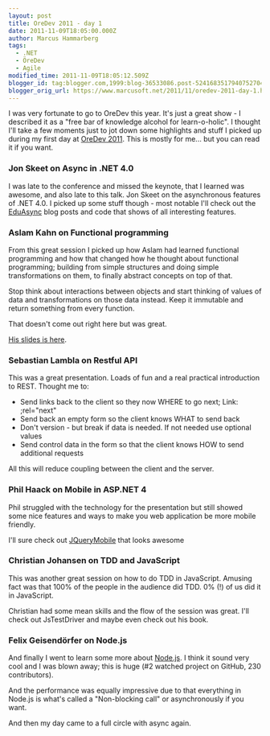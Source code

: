 ```yaml
---
layout: post
title: OreDev 2011 - day 1
date: 2011-11-09T18:05:00.000Z
author: Marcus Hammarberg
tags:
  - .NET
  - ÖreDev
  - Agile
modified_time: 2011-11-09T18:05:12.509Z
blogger_id: tag:blogger.com,1999:blog-36533086.post-5241683517940752704
blogger_orig_url: https://www.marcusoft.net/2011/11/oredev-2011-day-1.html
---
```


I was very fortunate to go to OreDev this year. It's just a great show - I described it as a "free bar of knowledge alcohol for learn-o-holic". I thought I'll take a few moments just to jot down some highlights and stuff I picked up during my first day at <a href="http://www.oredev.org/" target="_blank">OreDev 2011</a>. This is mostly for me... but you can read it if you want.

### Jon Skeet on Async in .NET 4.0

I was late to the conference and missed the keynote, that I learned was awesome, and also late to this talk. Jon Skeet on the asynchronous features of .NET 4.0. I picked up some stuff though - most notable I'll check out the <a href="http://msmvps.com/blogs/jon_skeet/archive/tags/Eduasync/default.aspx" target="_blank">EduAsync</a> blog posts and code that shows of all interesting features.

### Aslam Kahn on Functional programming

From this great session I picked up how Aslam had learned functional programming and how that changed how he thought about functional programming; building from simple structures and doing simple transformations on them, to finally abstract concepts on top of that.

Stop think about interactions between objects and start thinking of values of data and transformations on those data instead. Keep it immutable and return something from every function.

That doesn't come out right here but was great.

<a href="http://www.slideshare.net/aslamkhn/not-quite-object-oriented" target="_blank">His slides is here</a>.

### Sebastian Lambla on Restful API

This was a great presentation. Loads of fun and a real practical introduction to REST. Thought me to:

- Send links back to the client so they now WHERE to go next; Link: ;rel="next"
- Send back an empty form so the client knows WHAT to send back
- Don't version - but break if data is needed. If not needed use optional values
- Send control data in the form so that the client knows HOW to send additional requests

All this will reduce coupling between the client and the server.

### Phil Haack on Mobile in ASP.NET 4

Phil struggled with the technology for the presentation but still showed some nice features and ways to make you web application be more mobile friendly.

I'll sure check out <a href="http://jquerymobile.com/" target="_blank">JQueryMobile</a> that looks awesome

### Christian Johansen on TDD and JavaScript

This was another great session on how to do TDD in JavaScript. Amusing fact was that 100% of the people in the audience did TDD. 0% (!) of us did it in JavaScript.

Christian had some mean skills and the flow of the session was great. I'll check out JsTestDriver and maybe even check out his book.

### Felix Geisendörfer on Node.js

And finally I went to learn some more about [Node.js](http://nodejs.org/). I think it sound very cool and I was blown away; this is huge (#2 watched project on GitHub, 230 contributors).

And the performance was equally impressive due to that everything in Node.js is what's called a "Non-blocking call" or asynchronously if you want.

And then my day came to a full circle with async again.  
